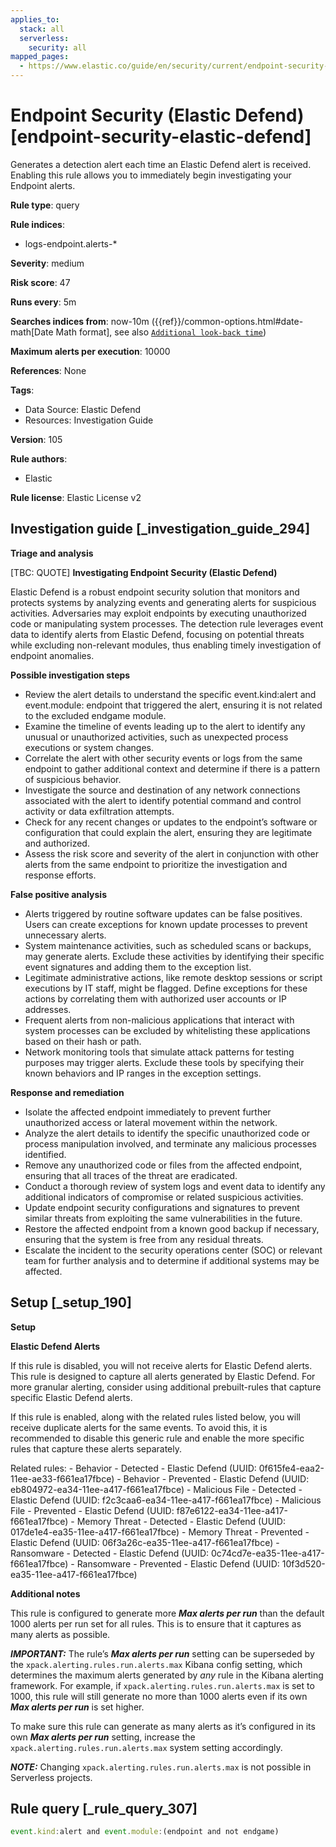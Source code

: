 ```yaml
---
applies_to:
  stack: all
  serverless:
    security: all
mapped_pages:
  - https://www.elastic.co/guide/en/security/current/endpoint-security-elastic-defend.html
---
```


# Endpoint Security (Elastic Defend) [endpoint-security-elastic-defend]

Generates a detection alert each time an Elastic Defend alert is received. Enabling this rule allows you to immediately begin investigating your Endpoint alerts.

**Rule type**: query

**Rule indices**:

* logs-endpoint.alerts-*

**Severity**: medium

**Risk score**: 47

**Runs every**: 5m

**Searches indices from**: now-10m ({{ref}}/common-options.html#date-math[Date Math format], see also [`Additional look-back time`](docs-content://solutions/security/detect-and-alert/create-detection-rule.md#rule-schedule))

**Maximum alerts per execution**: 10000

**References**: None

**Tags**:

* Data Source: Elastic Defend
* Resources: Investigation Guide

**Version**: 105

**Rule authors**:

* Elastic

**Rule license**: Elastic License v2

## Investigation guide [_investigation_guide_294]

**Triage and analysis**

[TBC: QUOTE]
**Investigating Endpoint Security (Elastic Defend)**

Elastic Defend is a robust endpoint security solution that monitors and protects systems by analyzing events and generating alerts for suspicious activities. Adversaries may exploit endpoints by executing unauthorized code or manipulating system processes. The detection rule leverages event data to identify alerts from Elastic Defend, focusing on potential threats while excluding non-relevant modules, thus enabling timely investigation of endpoint anomalies.

**Possible investigation steps**

* Review the alert details to understand the specific event.kind:alert and event.module: endpoint that triggered the alert, ensuring it is not related to the excluded endgame module.
* Examine the timeline of events leading up to the alert to identify any unusual or unauthorized activities, such as unexpected process executions or system changes.
* Correlate the alert with other security events or logs from the same endpoint to gather additional context and determine if there is a pattern of suspicious behavior.
* Investigate the source and destination of any network connections associated with the alert to identify potential command and control activity or data exfiltration attempts.
* Check for any recent changes or updates to the endpoint’s software or configuration that could explain the alert, ensuring they are legitimate and authorized.
* Assess the risk score and severity of the alert in conjunction with other alerts from the same endpoint to prioritize the investigation and response efforts.

**False positive analysis**

* Alerts triggered by routine software updates can be false positives. Users can create exceptions for known update processes to prevent unnecessary alerts.
* System maintenance activities, such as scheduled scans or backups, may generate alerts. Exclude these activities by identifying their specific event signatures and adding them to the exception list.
* Legitimate administrative actions, like remote desktop sessions or script executions by IT staff, might be flagged. Define exceptions for these actions by correlating them with authorized user accounts or IP addresses.
* Frequent alerts from non-malicious applications that interact with system processes can be excluded by whitelisting these applications based on their hash or path.
* Network monitoring tools that simulate attack patterns for testing purposes may trigger alerts. Exclude these tools by specifying their known behaviors and IP ranges in the exception settings.

**Response and remediation**

* Isolate the affected endpoint immediately to prevent further unauthorized access or lateral movement within the network.
* Analyze the alert details to identify the specific unauthorized code or process manipulation involved, and terminate any malicious processes identified.
* Remove any unauthorized code or files from the affected endpoint, ensuring that all traces of the threat are eradicated.
* Conduct a thorough review of system logs and event data to identify any additional indicators of compromise or related suspicious activities.
* Update endpoint security configurations and signatures to prevent similar threats from exploiting the same vulnerabilities in the future.
* Restore the affected endpoint from a known good backup if necessary, ensuring that the system is free from any residual threats.
* Escalate the incident to the security operations center (SOC) or relevant team for further analysis and to determine if additional systems may be affected.


## Setup [_setup_190]

**Setup**

**Elastic Defend Alerts**

If this rule is disabled, you will not receive alerts for Elastic Defend alerts. This rule is designed to capture all alerts generated by Elastic Defend. For more granular alerting, consider using additional prebuilt-rules that capture specific Elastic Defend alerts.

If this rule is enabled, along with the related rules listed below, you will receive duplicate alerts for the same events. To avoid this, it is recommended to disable this generic rule and enable the more specific rules that capture these alerts separately.

Related rules: - Behavior - Detected - Elastic Defend (UUID: 0f615fe4-eaa2-11ee-ae33-f661ea17fbce) - Behavior - Prevented - Elastic Defend (UUID: eb804972-ea34-11ee-a417-f661ea17fbce) - Malicious File - Detected - Elastic Defend (UUID: f2c3caa6-ea34-11ee-a417-f661ea17fbce) - Malicious File - Prevented - Elastic Defend (UUID: f87e6122-ea34-11ee-a417-f661ea17fbce) - Memory Threat - Detected - Elastic Defend (UUID: 017de1e4-ea35-11ee-a417-f661ea17fbce) - Memory Threat - Prevented - Elastic Defend (UUID: 06f3a26c-ea35-11ee-a417-f661ea17fbce) - Ransomware - Detected - Elastic Defend (UUID: 0c74cd7e-ea35-11ee-a417-f661ea17fbce) - Ransomware - Prevented - Elastic Defend (UUID: 10f3d520-ea35-11ee-a417-f661ea17fbce)

**Additional notes**

This rule is configured to generate more ***Max alerts per run*** than the default 1000 alerts per run set for all rules. This is to ensure that it captures as many alerts as possible.

***IMPORTANT:*** The rule’s ***Max alerts per run*** setting can be superseded by the `xpack.alerting.rules.run.alerts.max` Kibana config setting, which determines the maximum alerts generated by *any* rule in the Kibana alerting framework. For example, if `xpack.alerting.rules.run.alerts.max` is set to 1000, this rule will still generate no more than 1000 alerts even if its own ***Max alerts per run*** is set higher.

To make sure this rule can generate as many alerts as it’s configured in its own ***Max alerts per run*** setting, increase the `xpack.alerting.rules.run.alerts.max` system setting accordingly.

***NOTE:*** Changing `xpack.alerting.rules.run.alerts.max` is not possible in Serverless projects.


## Rule query [_rule_query_307]

```js
event.kind:alert and event.module:(endpoint and not endgame)
```


